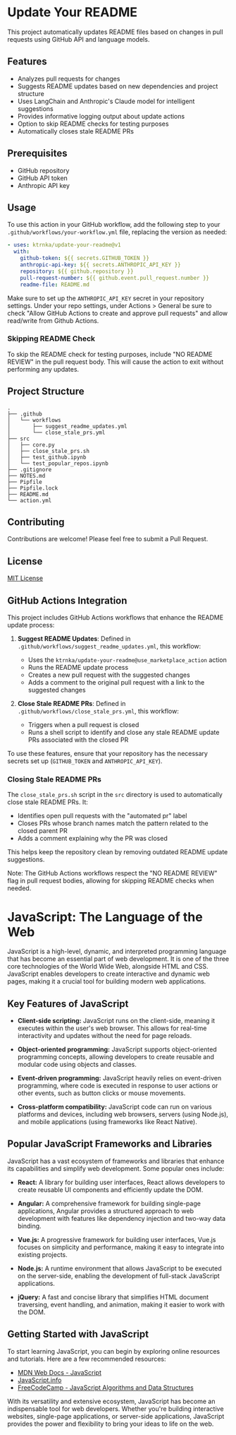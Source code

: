 # Update Your README

This project automatically updates README files based on changes in pull requests using GitHub API and language models.

## Features

- Analyzes pull requests for changes
- Suggests README updates based on new dependencies and project structure
- Uses LangChain and Anthropic's Claude model for intelligent suggestions
- Provides informative logging output about update actions
- Option to skip README checks for testing purposes
- Automatically closes stale README PRs

## Prerequisites

- GitHub repository
- GitHub API token
- Anthropic API key

## Usage

To use this action in your GitHub workflow, add the following step to your `.github/workflows/your-workflow.yml` file, replacing the version as needed:

```yaml
- uses: ktrnka/update-your-readme@v1
  with:
    github-token: ${{ secrets.GITHUB_TOKEN }}
    anthropic-api-key: ${{ secrets.ANTHROPIC_API_KEY }}
    repository: ${{ github.repository }}
    pull-request-number: ${{ github.event.pull_request.number }}
    readme-file: README.md
```

Make sure to set up the `ANTHROPIC_API_KEY` secret in your repository settings. Under your repo settings, under Actions > General be sure to check "Allow GitHub Actions to create and approve pull requests" and allow read/write from Github Actions.

### Skipping README Check

To skip the README check for testing purposes, include "NO README REVIEW" in the pull request body. This will cause the action to exit without performing any updates.

## Project Structure

```
.
├── .github
│   └── workflows
│       ├── suggest_readme_updates.yml
│       └── close_stale_prs.yml
├── src
│   ├── core.py
│   ├── close_stale_prs.sh
│   ├── test_github.ipynb
│   └── test_popular_repos.ipynb
├── .gitignore
├── NOTES.md
├── Pipfile
├── Pipfile.lock
├── README.md
└── action.yml
```

## Contributing

Contributions are welcome! Please feel free to submit a Pull Request.

## License

[MIT License](https://opensource.org/licenses/MIT)

## GitHub Actions Integration

This project includes GitHub Actions workflows that enhance the README update process:

1. **Suggest README Updates**: Defined in `.github/workflows/suggest_readme_updates.yml`, this workflow:
   - Uses the `ktrnka/update-your-readme@use_marketplace_action` action
   - Runs the README update process
   - Creates a new pull request with the suggested changes
   - Adds a comment to the original pull request with a link to the suggested changes

2. **Close Stale README PRs**: Defined in `.github/workflows/close_stale_prs.yml`, this workflow:
   - Triggers when a pull request is closed
   - Runs a shell script to identify and close any stale README update PRs associated with the closed PR

To use these features, ensure that your repository has the necessary secrets set up (`GITHUB_TOKEN` and `ANTHROPIC_API_KEY`).

### Closing Stale README PRs

The `close_stale_prs.sh` script in the `src` directory is used to automatically close stale README PRs. It:
- Identifies open pull requests with the "automated pr" label
- Closes PRs whose branch names match the pattern related to the closed parent PR
- Adds a comment explaining why the PR was closed

This helps keep the repository clean by removing outdated README update suggestions.

Note: The GitHub Actions workflows respect the "NO README REVIEW" flag in pull request bodies, allowing for skipping README checks when needed.

# JavaScript: The Language of the Web

JavaScript is a high-level, dynamic, and interpreted programming language that has become an essential part of web development. It is one of the three core technologies of the World Wide Web, alongside HTML and CSS. JavaScript enables developers to create interactive and dynamic web pages, making it a crucial tool for building modern web applications.

## Key Features of JavaScript

- **Client-side scripting:** JavaScript runs on the client-side, meaning it executes within the user's web browser. This allows for real-time interactivity and updates without the need for page reloads.

- **Object-oriented programming:** JavaScript supports object-oriented programming concepts, allowing developers to create reusable and modular code using objects and classes.

- **Event-driven programming:** JavaScript heavily relies on event-driven programming, where code is executed in response to user actions or other events, such as button clicks or mouse movements.

- **Cross-platform compatibility:** JavaScript code can run on various platforms and devices, including web browsers, servers (using Node.js), and mobile applications (using frameworks like React Native).

## Popular JavaScript Frameworks and Libraries

JavaScript has a vast ecosystem of frameworks and libraries that enhance its capabilities and simplify web development. Some popular ones include:

- **React:** A library for building user interfaces, React allows developers to create reusable UI components and efficiently update the DOM.

- **Angular:** A comprehensive framework for building single-page applications, Angular provides a structured approach to web development with features like dependency injection and two-way data binding.

- **Vue.js:** A progressive framework for building user interfaces, Vue.js focuses on simplicity and performance, making it easy to integrate into existing projects.

- **Node.js:** A runtime environment that allows JavaScript to be executed on the server-side, enabling the development of full-stack JavaScript applications.

- **jQuery:** A fast and concise library that simplifies HTML document traversing, event handling, and animation, making it easier to work with the DOM.

## Getting Started with JavaScript

To start learning JavaScript, you can begin by exploring online resources and tutorials. Here are a few recommended resources:

- [MDN Web Docs - JavaScript](https://developer.mozilla.org/en-US/docs/Web/JavaScript)
- [JavaScript.info](https://javascript.info/)
- [FreeCodeCamp - JavaScript Algorithms and Data Structures](https://www.freecodecamp.org/learn/javascript-algorithms-and-data-structures/)

With its versatility and extensive ecosystem, JavaScript has become an indispensable tool for web developers. Whether you're building interactive websites, single-page applications, or server-side applications, JavaScript provides the power and flexibility to bring your ideas to life on the web.
